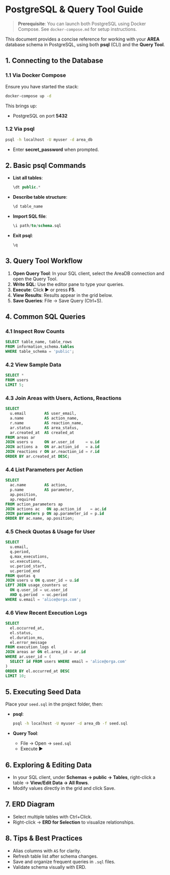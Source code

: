# PostgreSQL & Query Tool Guide

> **Prerequisite**: You can launch both PostgreSQL using Docker Compose. See `docker-compose.md` for setup instructions.

This document provides a concise reference for working with your **AREA** database schema in PostgreSQL, using both **psql** (CLI) and the **Query Tool**.

## 1. Connecting to the Database

### 1.1 Via Docker Compose

Ensure you have started the stack:

```bash
docker-compose up -d
```

This brings up:

- PostgreSQL on port **5432**

### 1.2 Via psql

```bash
psql -h localhost -U myuser -d area_db
```

- Enter **secret_password** when prompted.

## 2. Basic psql Commands

- **List all tables**:

  ```sql
  \dt public.*
  ```

- **Describe table structure**:

  ```sql
  \d table_name
  ```

- **Import SQL file**:

  ```sql
  \i path/to/schema.sql
  ```

- **Exit psql**:

  ```sql
  \q
  ```

## 3. Query Tool Workflow

1. **Open Query Tool**: In your SQL client, select the AreaDB connection and open the Query Tool.
2. **Write SQL**: Use the editor pane to type your queries.
3. **Execute**: Click ▶️ or press **F5**.
4. **View Results**: Results appear in the grid below.
5. **Save Queries**: File → Save Query (Ctrl+S).

## 4. Common SQL Queries

### 4.1 Inspect Row Counts

```sql
SELECT table_name, table_rows
FROM information_schema.tables
WHERE table_schema = 'public';
```

### 4.2 View Sample Data

```sql
SELECT *
FROM users
LIMIT 5;
```

### 4.3 Join Areas with Users, Actions, Reactions

```sql
SELECT
  u.email        AS user_email,
  a.name         AS action_name,
  r.name         AS reaction_name,
  ar.status      AS area_status,
  ar.created_at  AS created_at
FROM areas ar
JOIN users u     ON ar.user_id     = u.id
JOIN actions a   ON ar.action_id   = a.id
JOIN reactions r ON ar.reaction_id = r.id
ORDER BY ar.created_at DESC;
```

### 4.4 List Parameters per Action

```sql
SELECT
  ac.name        AS action,
  p.name         AS parameter,
  ap.position,
  ap.required
FROM action_parameters ap
JOIN actions ac   ON ap.action_id    = ac.id
JOIN parameters p ON ap.parameter_id = p.id
ORDER BY ac.name, ap.position;
```

### 4.5 Check Quotas & Usage for User

```sql
SELECT
  u.email,
  q.period,
  q.max_executions,
  uc.executions,
  uc.period_start,
  uc.period_end
FROM quotas q
JOIN users u ON q.user_id = u.id
LEFT JOIN usage_counters uc
  ON q.user_id = uc.user_id
  AND q.period  = uc.period
WHERE u.email = 'alice@orga.com';
```

### 4.6 View Recent Execution Logs

```sql
SELECT
  el.occurred_at,
  el.status,
  el.duration_ms,
  el.error_message
FROM execution_logs el
JOIN areas ar ON el.area_id = ar.id
WHERE ar.user_id = (
  SELECT id FROM users WHERE email = 'alice@orga.com'
)
ORDER BY el.occurred_at DESC
LIMIT 10;
```

## 5. Executing Seed Data

Place your `seed.sql` in the project folder, then:

- **psql**:

  ```bash
  psql -h localhost -U myuser -d area_db -f seed.sql
  ```

- **Query Tool**:
  - File → Open → `seed.sql`
  - Execute ▶️

## 6. Exploring & Editing Data

- In your SQL client, under **Schemas → public → Tables**, right-click a table → **View/Edit Data → All Rows**.
- Modify values directly in the grid and click Save.

## 7. ERD Diagram

- Select multiple tables with Ctrl+Click.
- Right-click → **ERD for Selection** to visualize relationships.

## 8. Tips & Best Practices

- Alias columns with `AS` for clarity.
- Refresh table list after schema changes.
- Save and organize frequent queries in `.sql` files.
- Validate schema visually with ERD.

